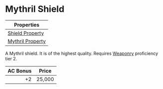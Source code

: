 # Mythril Shield

| Properties                                                            |
| --------------------------------------------------------------------- |
| [Shield Property](../../Armor%20Properties/Shield%20Property.md)      |
| [Mythril Property](../../Material%20Properties/Mythril%20Property.md) |

A Mythril shield. It is of the highest quality. Requires [Weaponry](../../../Player%20Characters/Skills/Weaponry.md) proficiency tier 2.

| AC Bonus | Price  |
| -------: | ------ |
|       +2 | 25,000 |

